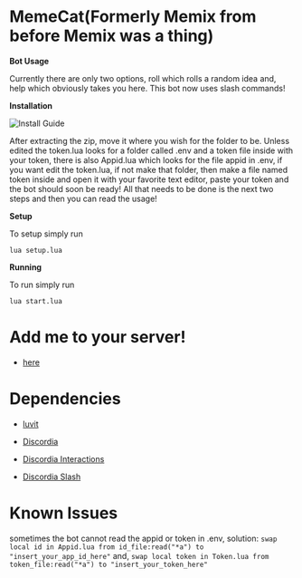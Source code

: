 <html>
<h1>MemeCat(Formerly Memix from before Memix was a thing)</h1>
</html>

**Bot Usage**

<html>
<p>Currently there are only two options, roll which rolls a random idea and, help which obviously takes you here. This bot now uses slash commands!</p>
</html>

**Installation**

<html>
<img alt="Install Guide" src="https://unitedmemes.tk/Images/Memix/Memix%20Install.gif">
<p>After extracting the zip, move it where you wish for the folder to be. Unless edited the token.lua looks for a folder called .env and a token file inside with your token, there is also Appid.lua which looks for the file appid in .env, if you want edit the token.lua, if not make that folder, then make a file named token inside and open it with your favorite text editor, paste your token and the bot should soon be ready! All that needs to be done is the next two steps and then you can read the usage!</p>
</html>

**Setup**

<html><p>To setup simply run</p><code>lua setup.lua</code></html>

**Running**

<html><p>To run simply run</p><code>lua start.lua</code></html>


<html>
<h1>Add me to your server!</h1>
<ul>
<li><a href="https://discord.com/api/oauth2/authorize?client_id=1018003627748634734&permissions=0&scope=bot%20applications.commands" target="\_blank">
<p>here</p>
</a></li>
</ul>
</html>
<html>
<h1>Dependencies</h1>
<ul>
<li><a href="https://luvit.io/" target="\_blank">
<p>luvit</p>
</a></li>
<li><a href="https://github.com/SinisterRectus/Discordia" target="\_blank">
<p>Discordia</p>
</a></li>
<li><a href="https://github.com/Bilal2453/discordia-interactions" target="\_blank">
<p>Discordia Interactions</p>
</a></li>
<li><a href="https://github.com/GitSparTV/discordia-slash" target="\_blank">
<p>Discordia Slash</p>
</a></li>
</ul>
</html>
<html>
<h1>Known Issues</h1>
<p>sometimes the bot cannot read the appid or token in .env, solution: <code>swap local id in Appid.lua from id_file:read("*a") to "insert_your_app_id_here"</code> and, <code>swap local token in Token.lua from token_file:read("*a") to "insert_your_token_here"</code> </p>
</html>
